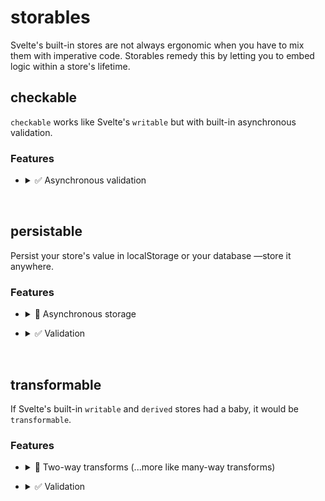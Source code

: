 # storables

Svelte's built-in stores are not always ergonomic when you have to mix them
with imperative code. Storables remedy this by letting you to embed logic
within a store's lifetime.

## checkable
`checkable` works like Svelte's `writable` but with built-in asynchronous validation.

### Features
- <details>
    <summary>✅ Asynchronous validation</summary>

    ```javascript
    const initialValue = "John Smith";
    const { username, usernameCheckStatus } = checkable({
        name: "username",
        async check(newUsername) {
            // This value is invalid, but I know what I'm doing.
            if (userIsTyping) return false;
            // This value is invalid, scream!
            if (await alreadyExists(newUsername)) {
                throw Error("Username already taken");
            }
            // This value is valid
            return true;
        },
    }, initialValue);
    ```

    `$usernameCheckStatus` is `"pending"` while validating the value asynchronously.

    `$usernameCheckStatus` is `"done"` when validation is complete.

    `$usernameCheckStatus` is `"error"` if the validation throws an error.

    In the above example, `usernameCheckStatus.error` is `Error("Username is already taken")` if
    `$usernameCheckStatus === "error"`. It is `null` otherwise.

    Unlike the transformable's `assert`, `check` is not write-blocking.

    The default/initial value is not validated.
</details>

<br>

## persistable
Persist your store's value in localStorage or your database —store it anywhere.

### Features
- <details>
    <summary>💾 Asynchronous storage</summary>

    ```javascript
    const defaultValue = 0;
    const { count } = persistable({
        name: "count",
        io: {
            read: async () => await readFromDatabase(),
            update(set) {
                const cleanUp = onDatabaseChange((value) => set(value));
                return cleanUp;
            },
            write: async (value) => await writeToDatabase(value),
        },
    }, defaultValue);
    ```
</details>

- <details>
    <summary>✅ Validation</summary>

    ```javascript
    const defaultValue = 0;
    const { count, countWriteStatus } = persistable({
        name: "count",
        io: {
            read: () => JSON.parse(localStorage.getItem("count")),
            write: (value) => {
                if (isInvalid(value)) {
                    throw Error("Could not write invalid value");
                }
                localStorage.setItem("count", JSON.stringify(value));
            },
        },
    }, defaultValue);
    ```

    `$countWriteStatus` is `"pending"` while writing value.

    `$countWriteStatus` is `"done"` when writing is complete.

    `$countWriteStatus` is `"error"` if the `write` throws an error.

    In the above example, `countWriteStatus.error` is `Error("Could not write invalid value")`
    if `$countWriteStatus === "error"`. It is `null` otherwise.
</details>

<br>

## transformable

If Svelte's built-in `writable` and `derived` stores had a baby, it would be `transformable`.

### Features
- <details>
    <summary>🔄 Two-way transforms (...more like many-way transforms)</summary>

    ```javascript
    const { dateObject, number } = transformable({
        name: "number",
        transforms: {
            dateObject: {
                to: (date) => date.getTime(),
                from: (number) => new Date(number),
            },
        },
    }, new Date().getTime());
    ```

    Updating `number` will call its own subscribers with `$number` and subscribers
    of `dateObject` with `new Date($number)`. Updating `dateObject` will call its own
    subscribers with `$dateObject` and subscribers of `number` with `$dateObject.getTime()`.

    This is handy if, for example, you want to display minutes to a user but your code
    thinks in milliseconds.
</details>

- <details>
    <summary>✅  Validation</summary>


    ```javascript
    const now = new Date().getTime()
    const { number, numberAssertStatus } = transformable({
        name: "number",
        assert(number) {
            // This is an invalid value, but I know what I'm doing.
            if (number === undefined) return false;
            // This is an error, scream!
            if (number < now) throw Error("Date must be after now");
            // This is a valid number
            return true;
        }
    }, now);
    ```

    `numberAssertStatus.error` is `Error("Date must be after now")` if
    `$numberAssertStatus === "error"`. It is `null` otherwise.

    `assert` is write-blocking. If it throws or returns `false` the value of the store
    will not change and subscribers will not be called.

    The default/initial value is not validated.
</details>
